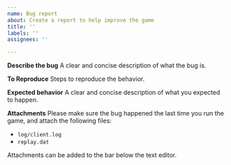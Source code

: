```yaml
---
name: Bug report
about: Create a report to help improve the game
title: ''
labels: ''
assignees: ''

---
```


**Describe the bug**
A clear and concise description of what the bug is.

**To Reproduce**
Steps to reproduce the behavior.

**Expected behavior**
A clear and concise description of what you expected to happen.

**Attachments**
Please make sure the bug happened the last time you run the game, and attach
the following files:
- `log/client.log`
- `replay.dat`

Attachments can be added to the bar below the text editor.
